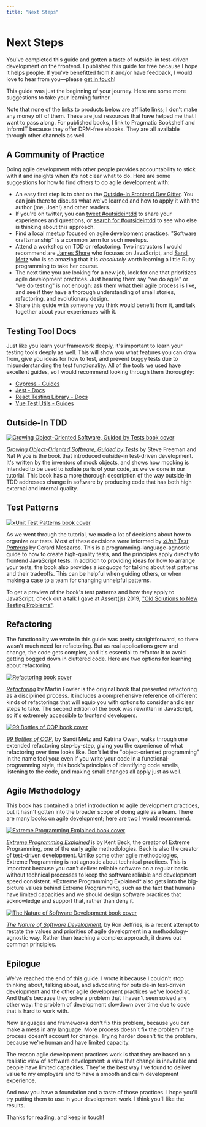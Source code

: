 ```yaml
---
title: "Next Steps"
---
```


# Next Steps

You've completed this guide and gotten a taste of outside-in test-driven development on the frontend. I published this guide for free because I hope it helps people. If you've benefitted from it and/or have feedback, I would love to hear from you—please [get in touch](/contact.html)!

This guide was just the beginning of your journey. Here are some more suggestions to take your learning further.

Note that none of the links to products below are affiliate links; I don't make any money off of them. These are just resources that have helped me that I want to pass along. For published books, I link to Pragmatic Bookshelf and InformIT because they offer DRM-free ebooks. They are all available through other channels as well.

## A Community of Practice
Doing agile development with other people provides accountability to stick with it and insights when it's not clear what to do. Here are some suggestions for how to find others to do agile development with:

- An easy first step is to chat on the [Outside-In Frontend Dev Gitter](https://gitter.im/outsideindev/community). You can join there to discuss what we've learned and how to apply it with the author (me, Josh!) and other readers.
- If you're on twitter, you can [tweet #outsideintdd](https://twitter.com/intent/tweet?button_hashtag=outsideintdd&ref_src=twsrc%5Etfw) to share your experiences and questions, or [search for #outsideintdd](https://twitter.com/search?lang=en&q=(%23outsideintdd)&src=typed_query) to see who else is thinking about this approach.
- Find a local [meetup](https://www.meetup.com/) focused on agile development practices. "Software craftsmanship" is a common term for such meetups.
- Attend a workshop on TDD or refactoring. Two instructors I would recommend are [James Shore](https://www.jamesshore.com/Calendar/) who focuses on JavaScript, and [Sandi Metz](https://www.sandimetz.com/courses) who is so amazing that it is *absolutely* worth learning a little Ruby programming to take her course.
- The next time you are looking for a new job, look for one that prioritizes agile development practices. Just hearing them say "we do agile" or "we do testing" is not enough: ask them what their agile process is like, and see if they have a thorough understanding of small stories, refactoring, and evolutionary design.
- Share this guide with someone you think would benefit from it, and talk together about your experiences with it.

## Testing Tool Docs
Just like you learn your framework deeply, it's important to learn your testing tools deeply as well. This will show you what features you can draw from, give you ideas for how to test, and prevent buggy tests due to misunderstanding the test functionality. All of the tools we used have excellent guides, so I would recommend looking through them thoroughly:

- [Cypress - Guides][cypress]
- [Jest - Docs][jest]
- [React Testing Library - Docs][rtl]
- [Vue Test Utils - Guides][vue-test-utils]


## Outside-In TDD

<div class="media">
  <a href="https://www.informit.com/store/growing-object-oriented-software-guided-by-tests-9780321503626" target="_blank"><img src="/images/growing-object-oriented-software.jpg" title="Growing Object-Oriented Software, Guided by Tests book cover" class="media-image" /></a>
  <p class="media-description">
    <a href="https://www.informit.com/store/growing-object-oriented-software-guided-by-tests-9780321503626" target="_blank"><em>Growing Object-Oriented Software, Guided by Tests</em></a> by Steve Freeman and Nat Pryce is the book that introduced outside-in test-driven development. It's written by the inventors of mock objects, and shows how mocking is intended to be used to isolate parts of your code, as we've done in our tutorial. This book has a more thorough description of the way outside-in TDD addresses change in software by producing code that has both high external and internal quality.
  </p>
</div>

## Test Patterns

<div class="media">
  <a href="https://www.informit.com/store/xunit-test-patterns-refactoring-test-code-9780131495050" target="_blank"><img src="/images/xunit-test-patterns.jpg" title="xUnit Test Patterns book cover" class="media-image" /></a>
  <p class="media-description">
    As we went through the tutorial, we made a lot of decisions about how to organize our tests. Most of these decisions were informed by <a href="https://www.informit.com/store/xunit-test-patterns-refactoring-test-code-9780131495050" target="_blank"><em>xUnit Test Patterns</em></a> by Gerard Meszaros. This is a programming-language-agnostic guide to how to create high-quality tests, and the principles apply directly to frontend JavaScript tests. In addition to providing ideas for how to arrange your tests, the book also provides a <em>language</em> for talking about test patterns and their tradeoffs. This can be helpful when guiding others, or when making a case to a team for changing unhelpful patterns.
  </p>
</div>

To get a preview of the book's test patterns and how they apply to JavaScript, check out a talk I gave at Assert(js) 2019, ["Old Solutions to New Testing Problems"][old-solutions].


## Refactoring
The functionality we wrote in this guide was pretty straightforward, so there wasn't much need for refactoring. But as real applications grow and change, the code gets complex, and it's essential to refactor it to avoid getting bogged down in cluttered code. Here are two options for learning about refactoring.

<div class="media">
  <a href="https://www.informit.com/store/refactoring-improving-the-design-of-existing-code-9780134757711" target="_blank"><img src="/images/refactoring.jpg" title="Refactoring book cover" class="media-image" /></a>
  <p class="media-description">
    <a href="https://www.informit.com/store/refactoring-improving-the-design-of-existing-code-9780134757711" target="_blank"><em>Refactoring</em></a> by Martin Fowler is the original book that presented refactoring as a disciplined process. It includes a comprehensive reference of different kinds of refactorings that will equip you with options to consider and clear steps to take. The second edition of the book was rewritten in JavaScript, so it's extremely accessible to frontend developers.
  </p>
</div>

<div class="media">
  <a href="https://www.sandimetz.com/99bottles" target="_blank"><img src="/images/99-bottles-of-oop.jpg" title="99 Bottles of OOP book cover" class="media-image" /></a>
  <p class="media-description">
    <a href="https://www.sandimetz.com/99bottles" target="_blank"><em>99 Bottles of OOP</em></a>, by Sandi Metz and Katrina Owen, walks through one extended refactoring step-by-step, giving you the experience of what refactoring over time looks like. Don't let the "object-oriented programming" in the name fool you: even if you write your code in a functional-programming style, this book's principles of identifying code smells, listening to the code, and making small changes all apply just as well.
  </p>
</div>

## Agile Methodology
This book has contained a brief introduction to agile development practices, but it hasn't gotten into the broader scope of doing agile as a team. There are many books on agile development; here are two I would recommend.

<div class="media">
  <a href="https://www.informit.com/store/extreme-programming-explained-embrace-change-9780321278654" target="_blank"><img src="/images/extreme-programming-explained.jpg" title="Extreme Programming Explained book cover" class="media-image" /></a>
  <p class="media-description">
    <a href="https://www.informit.com/store/extreme-programming-explained-embrace-change-9780321278654" target="_blank"><em>Extreme Programming Explained</em></a> is by Kent Beck, the creator of Extreme Programming, one of the early agile methodologies. Beck is also the creator of test-driven development. Unlike some other agile methodologies, Extreme Programming is not agnostic about technical practices. This is important because you can't deliver reliable software on a regular basis without technical processes to keep the software reliable and development speed consistent. *Extreme Programming Explained* also gets into the big-picture values behind Extreme Programming, such as the fact that humans have limited capacities and we should design software practices that acknowledge and support that, rather than deny it.
  </p>
</div>

<div class="media">
  <a href="https://pragprog.com/book/rjnsd/the-nature-of-software-development" target="_blank"><img src="/images/nature-of-software-development.jpg" title="The Nature of Software Development book cover" class="media-image" /></a>
  <p class="media-description">
    <a href="https://pragprog.com/book/rjnsd/the-nature-of-software-development" target="_blank"><em>The Nature of Software Development</em></a>, by Ron Jeffries, is a recent attempt to restate the values and priorities of agile development in a methodology-agnostic way. Rather than teaching a complex approach, it draws out common principles.
  </p>
</div>


## Epilogue
We've reached the end of this guide. I wrote it because I couldn't stop thinking about, talking about, and advocating for outside-in test-driven development and the other agile development practices we've looked at. And that's because they solve a problem that I haven't seen solved any other way: the problem of development slowdown over time due to code that is hard to work with.

New languages and frameworks don't fix this problem, because you can make a mess in any language. More process doesn't fix the problem if the process doesn't account for change. Trying harder doesn't fix the problem, because we're human and have limited capacity.

The reason agile development practices work is that they are based on a realistic view of software development: a view that change is inevitable and people have limited capacities. They're the best way I've found to deliver value to my employers and to have a smooth and calm development experience.

And now you have a foundation and a taste of those practices. I hope you'll try putting them to use in your development work. I think you'll like the results.

Thanks for reading, and keep in touch!


[cypress]: https://docs.cypress.io/guides/overview/why-cypress.html
[jest]: https://jestjs.io/docs/en/getting-started
[old-solutions]: https://youtu.be/OwbgFbr83Jk
[rtl]: https://testing-library.com/docs/react-testing-library/intro
[vue-test-utils]: https://vue-test-utils.vuejs.org/guides/
